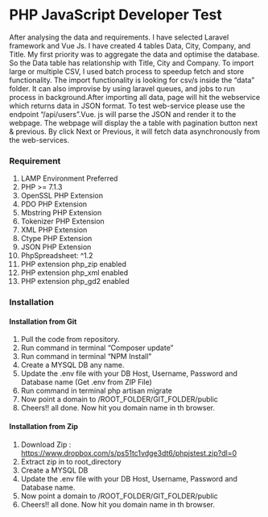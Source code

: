 # PHP JavaScript Developer Test

After analysing the data and requirements. I have selected Laravel framework and Vue Js. I have created 4 tables Data, City, Company, and Title. My first priority was to aggregate the data and optimise the database. So the Data table has relationship with Title, City and Company. 
To import large or multiple CSV, I used batch process to speedup fetch and store functionality. The import functionality is looking for csv/s inside the  “data” folder.  It can also improvise by using laravel queues, and jobs to run process in background.After importing all data, page will hit the webservice which returns data in JSON format. To test web-service please use the endpoint “/api/users”.Vue. js will parse the JSON and render it to the webpage. The webpage will display the a table with pagination button next & previous. By click Next or Previous, it will fetch data asynchronously from the web-services.


### Requirement
1. LAMP Environment Preferred
2. PHP >= 7.1.3
3. OpenSSL PHP Extension
4. PDO PHP Extension
5. Mbstring PHP Extension
6. Tokenizer PHP Extension
7. XML PHP Extension
8. Ctype PHP Extension
9. JSON PHP Extension
10. PhpSpreadsheet: ^1.2
11. PHP extension php_zip enabled
12. PHP extension php_xml enabled
13. PHP extension php_gd2 enabled


### Installation

#### Installation from Git

1. Pull the code from repository.
2. Run command in terminal “Composer update”
3. Run command in terminal “NPM Install”
4. Create a MYSQL DB any name.
5. Update the .env file with your DB Host, Username, Password and Database name (Get .env from ZIP File)
6. Run command in terminal php artisan migrate
7. Now point a domain to /ROOT_FOLDER/GIT_FOLDER/public
8. Cheers!! all done. Now hit you domain name in th browser. 

#### Installation from Zip
1. Download Zip : https://www.dropbox.com/s/ps51tc1vdge3dt6/phpjstest.zip?dl=0
2. Extract zip in to root_directory
3. Create a MYSQL DB
4. Update the .env file with your DB Host, Username, Password and Database name.
5. Now point a domain to /ROOT_FOLDER/GIT_FOLDER/public
6. Cheers!! all done. Now hit you domain name in th browser.
